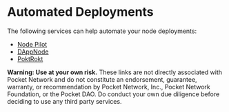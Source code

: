 # Automated Deployments

The following services can help automate your node deployments:

* [Node Pilot](https://nodepilot.tech)
* [DAppNode](https://dappnode.io)
* [PoktRokt](https://github.com/BenVanGithub/POKT-ROKT)

**Warning: Use at your own risk.** These links are not directly associated with Pocket Network and do not constitute an endorsement, guarantee, warranty, or recommendation by Pocket Network, Inc., Pocket Network Foundation, or the Pocket DAO. Do conduct your own due diligence before deciding to use any third party services.
